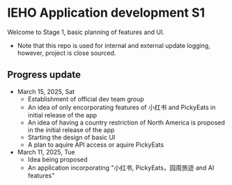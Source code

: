 # IEHO Application development S1

Welcome to Stage 1, basic planning of features and UI. </br>
* Note that this repo is used for internal and external update logging, however, project is close sourced.</br>

## Progress update

* March 15, 2025, Sat
    * Establishment of official dev team group
    * An idea of only encorporating features of 小红书 and PickyEats in initial release of the app
    * An idea of having a country restriction of North America is proposed in the initial release of the app
    * Starting the design of basic UI
    * A plan to aquire API access or aquire PickyEats
* March 11, 2025, Tue
    * Idea being proposed
    * An application incorporating "小红书, PickyEats，园周旅迹 and AI features"
